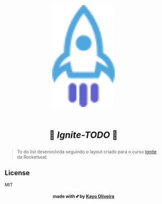 <p align="center">
  <a href="https://www.github.com/kayooliveira/ignite-todo" target="_blank" rel="noopener noreferrer">
    <img width="200" src="./src/assets/img/logo.svg" alt="todo logo">
  </a>
</p>
<br/>

# <p align="center"> :rocket: ***Ignite-TODO*** :rocket: 
> To do list desenvolvida seguindo o layout criado para o curso [Ignite](https://rocketseat.com.br/ignite) da Rocketseat. 

## License
MIT

#### <p align="center"> made with :two_hearts: by [Kayo Oliveira](https://github.com/kayooliveira)